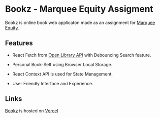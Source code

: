 # Bookz - Marquee Equity Assigment

Bookz is online book web applicaton made as an assignment for [Marquee Equity](https://marquee-equity.com).

## Features

- React Fetch from [Open Library API](https://openlibrary.org/search.json?q=YOUR_QUERY&limit=10&page=1) with Debouncing Search feature.

- Personal Book-Self using Browser Local Storage.

- React Context API is used for State Management.

- User Friendly Interface and Experience.

## Links

[Bookz](https://marquee-equity-seven.vercel.app/) is hosted on [Vercel](https://vercel.com/)
